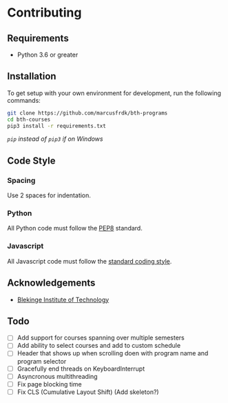 # Contributing

## Requirements

- Python 3.6 or greater

## Installation

To get setup with your own environment for development, run the following commands:

```bash
git clone https://github.com/marcusfrdk/bth-programs
cd bth-courses
pip3 install -r requirements.txt
```

_`pip` instead of `pip3` if on Windows_

## Code Style

### Spacing

Use 2 spaces for indentation.

### Python

All Python code must follow the [PEP8](https://www.python.org/dev/peps/pep-0008/) standard.

### Javascript

All Javascript code must follow the [standard coding style](https://javascript.info/coding-style).

## Acknowledgements

- [Blekinge Institute of Technology](https://www.bth.se)

## Todo

- [ ] Add support for courses spanning over multiple semesters
- [ ] Add ability to select courses and add to custom schedule
- [ ] Header that shows up when scrolling doen with program name and program selector
- [ ] Gracefully end threads on KeyboardInterrupt
- [ ] Asyncronous multithreading
- [ ] Fix page blocking time
- [ ] Fix CLS (Cumulative Layout Shift) (Add skeleton?)
